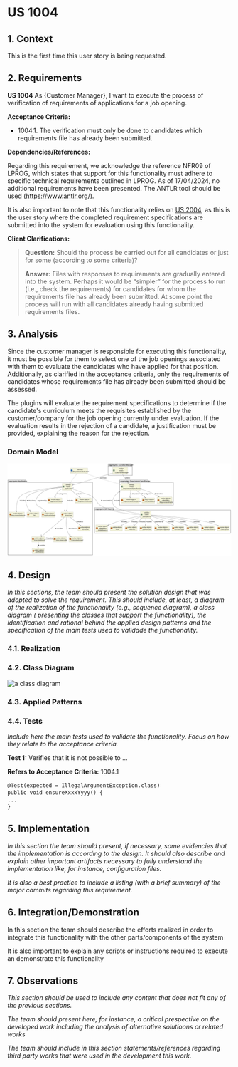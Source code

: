 # US 1004

## 1. Context

This is the first time this user story is being requested.

## 2. Requirements

**US 1004** As {Customer Manager}, I want to execute the process of verification of requirements of applications for a
job opening.

**Acceptance Criteria:**

- 1004.1. The verification must only be done to candidates which requirements file has already been submitted.

**Dependencies/References:**

Regarding this requirement, we acknowledge the reference NFR09 of LPROG, which states that support for this
functionality must adhere to specific technical requirements outlined in LPROG. As of 17/04/2024, no additional
requirements have been presented. The ANTLR tool should be used (https://www.antlr.org/).

It is also important to note that this functionality relies on [US 2004](../us_2004/readme.md), as this is the user
story where the completed
requirement specifications are submitted into the system for evaluation using this functionality.

**Client Clarifications:**

> **Question:** Should the process be carried out for all candidates or just for some (according to some criteria)?
>
> **Answer:** Files with responses to requirements are gradually entered into the system. Perhaps it would be “simpler”
> for the
> process to run (i.e., check the requirements) for candidates for whom the requirements file has already been
> submitted.
> At some point the process will run with all candidates already having submitted requirements files.

## 3. Analysis

Since the customer manager is responsible for executing this functionality, it must be possible for them to select one
of the job openings associated with them to evaluate the candidates who have applied for that position. Additionally, as
clarified in the acceptance criteria, only the requirements of candidates whose requirements file has already been
submitted should be assessed.

The plugins will evaluate the requirement specifications to determine if the candidate's curriculum meets the
requisites established by the customer/company for the job opening currently under evaluation. If the evaluation
results in the rejection of a candidate, a justification must be provided, explaining the reason for the rejection.

### Domain Model

![Domain Model](domain-model.svg)


## 4. Design

*In this sections, the team should present the solution design that was adopted to solve the requirement. This should
include, at least, a diagram of the realization of the functionality (e.g., sequence diagram), a class diagram (
presenting the classes that support the functionality), the identification and rational behind the applied design
patterns and the specification of the main tests used to validade the functionality.*

### 4.1. Realization

### 4.2. Class Diagram

![a class diagram]()

### 4.3. Applied Patterns

### 4.4. Tests

*Include here the main tests used to validate the functionality. Focus on how they relate to the acceptance criteria.*

**Test 1:** Verifies that it is not possible to ...

**Refers to Acceptance Criteria:** 1004.1

````
@Test(expected = IllegalArgumentException.class)
public void ensureXxxxYyyy() {
...
}
````

## 5. Implementation

*In this section the team should present, if necessary, some evidencies that the implementation is according to the
design. It should also describe and explain other important artifacts necessary to fully understand the implementation
like, for instance, configuration files.*

*It is also a best practice to include a listing (with a brief summary) of the major commits regarding this
requirement.*

## 6. Integration/Demonstration

In this section the team should describe the efforts realized in order to integrate this functionality with the other
parts/components of the system

It is also important to explain any scripts or instructions required to execute an demonstrate this functionality

## 7. Observations

*This section should be used to include any content that does not fit any of the previous sections.*

*The team should present here, for instance, a critical prespective on the developed work including the analysis of
alternative solutioons or related works*

*The team should include in this section statements/references regarding third party works that were used in the
development this work.*